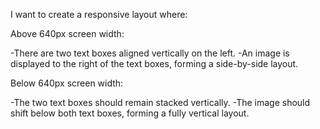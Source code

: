 I want to create a responsive layout where:

Above 640px screen width:

-There are two text boxes aligned vertically on the left.
-An image is displayed to the right of the text boxes, forming a side-by-side layout.


Below 640px screen width:

-The two text boxes should remain stacked vertically.
-The image should shift below both text boxes, forming a fully vertical layout.
